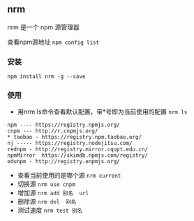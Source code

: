 ## nrm
nrm 是一个 npm 源管理器

查看npm源地址
```npm config list```
### 安装
```npm install nrm -g --save```
### 使用
- 用nrm ls命令查看默认配置，带*号即为当前使用的配置
```nrm ls```
```
npm ---- https://registry.npmjs.org/
cnpm --- http://r.cnpmjs.org/
* taobao - https://registry.npm.taobao.org/
nj ----- https://registry.nodejitsu.com/
rednpm - http://registry.mirror.cqupt.edu.cn/
npmMirror  https://skimdb.npmjs.com/registry/
edunpm - http://registry.enpmjs.org/
  ```
- 查看当前使用的是哪个源
```nrm current```
- 切换源
```nrm use cnpm```
- 增加源
```nrm add 别名  url```
- 删除源
```nrm del  别名```
- 测试速度
```nrm test 别名```

